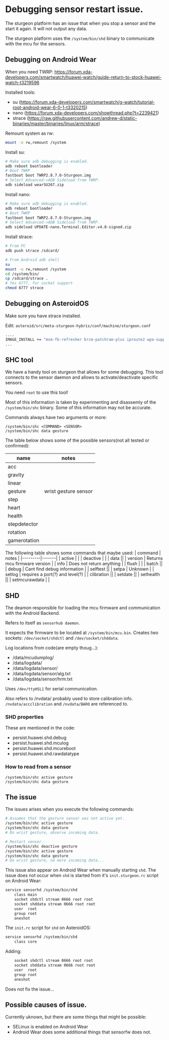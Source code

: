 # Debugging sensor restart issue.
The sturgeon platform has an issue that when you stop a sensor and the start it again. It will not output any data.

The sturgeon platform uses the `/system/bin/shd` binary to communicate with the mcu for the sensors.



## Debugging on Android Wear

When you need TWRP:
https://forum.xda-developers.com/smartwatch/huawei-watch/guide-return-to-stock-huawei-watch-t3219596

Installed tools:
- su (https://forum.xda-developers.com/smartwatch/g-watch/tutorial-root-android-wear-6-0-1-t3320215)
- nano (https://forum.xda-developers.com/showthread.php?t=2239421)
- strace (https://raw.githubusercontent.com/andrew-d/static-binaries/master/binaries/linux/arm/strace)

Remount system as rw:
```sh
mount -o rw,remount /system
```

Install su:
```sh
# Make sure adb debugging is enabled.
adb reboot bootloader
# Boot TWRP
fastboot boot TWRP2.8.7.0-Sturgeon.img
# Select Advanced->ADB Sideload from TWRP.
adb sideload wearSU267.zip
```

Install nano:
```sh
# Make sure adb debugging is enabled.
adb reboot bootloader
# Boot TWRP
fastboot boot TWRP2.8.7.0-Sturgeon.img
# Select Advanced->ADB Sideload from TWRP.
adb sideload UPDATE-nano.Terminal.Editor.v4.8-signed.zip
```

Install strace:
```sh
# From PC
adb push strace /sdcard/

# From Android adb shell
su
mount -o rw,remount /system
cd /system/bin/
cp /sdcard/strace .
# Yes 6777, for socket support
chmod 6777 strace

```


## Debugging on AsteroidOS

Make sure you have strace installed.

Edit: `asteroid/src/meta-sturgeon-hybris/conf/machine/sturgeon.conf`
```sh
....
IMAGE_INSTALL += "msm-fb-refresher brcm-patchram-plus iproute2 wpa-supplicant underclock asteroid-hrm strace"
...
```


## SHC tool
We have a handy tool on sturgeon that allows for some debugging.
This tool connects to the sensor daemon and allows to activate/deactivate specific sensors.

You need `root` to use this tool!

Most of this information is taken by experimenting and disassemly of the `/system/bin/shc` binary. Some of this information may not be accurate.


Commands always have two arguments or more:
```
/system/bin/shc <COMMAND> <SENSOR>
/system/bin/shc data gesture
```

The table below shows some of the possible sensors(not all tested or confirmed):

| name | notes |
|------|-------|
| acc  ||
| gravity ||
| linear||
| gesture| wrist gesture sensor|
| step ||
| heart ||
| health ||
| stepdetector ||
| rotation ||
| gamerotation ||


The following table shows some commands that maybe used:
| command | notes |
|---------|-------|
| active  | |
| deactive | |
| data  ||
| version | Returns mcu firmware version |
| info | Does not return anything |
| flush | |
| batch ||
| debug | Cant find debug information |
| selftest ||
| setpa | Unknown |
| setlog | requires a port(?) and level(?) |
| clibration ||
| setdate ||
| sethealth ||
| setmcurawdata | |

## SHD

The deamon responsible for loading the mcu firmware and communication with the Android Backend.

Refers to itself as `sensorhub daemon`.

It expects the firmware to be located at `/system/bin/mcu.bin`.
Creates two sockets: `/dev/socket/shdctl` and `/dev/socket/shddata`.

Log locations from code(are empty thoug...):
- /data/mcudumplog/
- /data/logdata/
- /data/logdata/sensor/
- /data/logdata/sensor/alg.txt
- /data/logdata/sensor/hrm.txt

Uses `/dev/ttyHSL1` for serial communication.

Also refers to /nvdata/ probably used to store calibration info.
`/nvdata/accclibration` and `/nvdata/BARO` are referenced to.

### SHD properties

These are mentioned in the code:
- persist.huawei.shd.debug
- persist.huawei.shd.mculog
- persist.huawei.shd.mcureboot
- persist.huawei.shd.rawdatatype
### How to read from a sensor

```
/system/bin/shc active gesture
/system/bin/shc data gesture
```

## The issue

The issues arises when you execute the following commands:

```sh
# Assumes that the gesture sensor was not active yet.
/system/bin/shc active gesture
/system/bin/shc data gesture
# Do wrist gesture, observe incoming data.

# Restart sensor.
/system/bin/shc deactive gesture
/system/bin/shc active gesture
/system/bin/shc data gesture
# Do wrist gesture, no more incoming data...
```

This issue also appear on Android Wear when manually starting `shd`.
The issue does not occur when `shd` is started from it's `init.sturgeon.rc` script on Android Wear:

```sh
service sensorhd /system/bin/shd
    class main
    socket shdctl stream 0666 root root
    socket shddata stream 0666 root root
    user  root
    group root
    oneshot
```

The `init.rc` script for `shd` on AsteroidOS:
```sh
service sensorhd /system/bin/shd
    class core
```

Adding:
```sh
    socket shdctl stream 0666 root root
    socket shddata stream 0666 root root
    user  root
    group root
    oneshot
```
Does not fix the issue...




## Possible causes of issue.

Currently uknown, but there are some things that might be possible:
- SELinux is enabled on Android Wear
- Android Wear does some additional things that sensorfw does not.